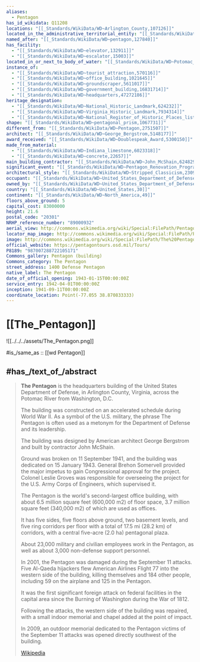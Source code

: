 ```yaml
---
aliases:
  - Pentagon
has_id_wikidata: Q11208
locations: "[[_Standards/WikiData/WD~Arlington_County,107126]]"
located_in_the_administrative_territorial_entity: "[[_Standards/WikiData/WD~Arlington_County,107126]]"
named_after: "[[_Standards/WikiData/WD~pentagon,127840]]"
has_facility:
  - "[[_Standards/WikiData/WD~elevator,132911]]"
  - "[[_Standards/WikiData/WD~escalator,15003]]"
located_in_or_next_to_body_of_water: "[[_Standards/WikiData/WD~Potomac_River,179444]]"
instance_of:
  - "[[_Standards/WikiData/WD~tourist_attraction,570116]]"
  - "[[_Standards/WikiData/WD~office_building,1021645]]"
  - "[[_Standards/WikiData/WD~groundscraper,5611017]]"
  - "[[_Standards/WikiData/WD~government_building,16831714]]"
  - "[[_Standards/WikiData/WD~headquarters,47272186]]"
heritage_designation:
  - "[[_Standards/WikiData/WD~National_Historic_Landmark,624232]]"
  - "[[_Standards/WikiData/WD~Virginia_Historic_Landmark,7934314]]"
  - "[[_Standards/WikiData/WD~National_Register_of_Historic_Places_listed_place,19558910]]"
shape: "[[_Standards/WikiData/WD~pentagonal_prism,1067731]]"
different_from: "[[_Standards/WikiData/WD~Pentagon,2751507]]"
architect: "[[_Standards/WikiData/WD~George_Bergstrom,5148177]]"
award_received: "[[_Standards/WikiData/WD~Doublespeak_Award,5300150]]"
made_from_material:
  - "[[_Standards/WikiData/WD~Indiana_limestone,6023318]]"
  - "[[_Standards/WikiData/WD~concrete,22657]]"
main_building_contractor: "[[_Standards/WikiData/WD~John_McShain,6248290]]"
significant_event: "[[_Standards/WikiData/WD~Pentagon_Renovation_Program,7164974]]"
architectural_style: "[[_Standards/WikiData/WD~Stripped_Classicism,23091252]]"
occupant: "[[_Standards/WikiData/WD~United_States_Department_of_Defense,11209]]"
owned_by: "[[_Standards/WikiData/WD~United_States_Department_of_Defense,11209]]"
country: "[[_Standards/WikiData/WD~United_States,30]]"
continent: "[[_Standards/WikiData/WD~North_America,49]]"
floors_above_ground: 5
capital_cost: 83000000
height: 21.6
postal_code: "20301"
NRHP_reference_number: "89000932"
aerial_view: http://commons.wikimedia.org/wiki/Special:FilePath/Pentagon-USGS-highres.jpg
locator_map_image: http://commons.wikimedia.org/wiki/Special:FilePath/Pentagon%20road%20network%20map%201945.jpg
image: http://commons.wikimedia.org/wiki/Special:FilePath/The%20Pentagon%2C%20Headquarters%20of%20the%20US%20Department%20of%20Defense%20%28cropped%29.jpg
official_website: https://pentagontours.osd.mil/Tours/
P8189: "987007288722105171"
Commons_gallery: Pentagon (building)
Commons_category: The Pentagon
street_address: 1400 Defense Pentagon
native_label: The Pentagon
date_of_official_opening: 1943-01-15T00:00:00Z
service_entry: 1942-04-01T00:00:00Z
inception: 1941-09-11T00:00:00Z
coordinate_location: Point(-77.055 38.870833333)
---
```


# [[The_Pentagon]] 

![[../../../assets/The_Pentagon.png]]  

#is_/same_as :: [[wd Pentagon]]

## #has_/text_of_/abstract 

> **The Pentagon** is the headquarters building of the United States Department of Defense, 
> in Arlington County, Virginia, across the Potomac River from Washington, D.C. 
> 
> The building was constructed on an accelerated schedule during World War II. 
> As a symbol of the U.S. military, the phrase The Pentagon is 
> often used as a metonym for the Department of Defense and its leadership.
>
> The building was designed by American architect George Bergstrom 
> and built by contractor John McShain. 
> 
> Ground was broken on 11 September 1941, and the building was dedicated on 15 January 1943. 
> General Brehon Somervell provided the major impetus 
> to gain Congressional approval for the project. 
> Colonel Leslie Groves was responsible for overseeing the project 
> for the U.S. Army Corps of Engineers, which supervised it.
>
> The Pentagon is the world's second-largest office building, 
> with about 6.5 million square feet (600,000 m2) of floor space, 
> 3.7 million square feet (340,000 m2) of which are used as offices. 
> 
> It has five sides, five floors above ground, two basement levels, 
> and five ring corridors per floor with a total of 17.5 mi (28.2 km) of corridors, 
> with a central five-acre (2.0 ha) pentagonal plaza. 
> 
> About 23,000 military and civilian employees work in the Pentagon, 
> as well as about 3,000 non-defense support personnel.
>
> In 2001, the Pentagon was damaged during the September 11 attacks. 
> Five Al-Qaeda hijackers flew American Airlines Flight 77 into the western side of the building, 
> killing themselves and 184 other people, including 59 on the airplane and 125 in the Pentagon. 
> 
> It was the first significant foreign attack on federal facilities in the capital area 
> since the Burning of Washington during the War of 1812. 
> 
> Following the attacks, the western side of the building was repaired, 
> with a small indoor memorial and chapel added at the point of impact. 
> 
> In 2009, an outdoor memorial dedicated to the Pentagon victims of the September 11 attacks 
> was opened directly southwest of the building.
>
> [Wikipedia](https://en.wikipedia.org/wiki/The%20Pentagon) 



